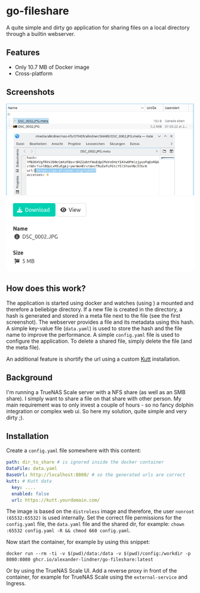 # go-fileshare

A quite simple and dirty go application for sharing files on a local directory through a builtin webserver.
## Features
* Only 10.7 MB of Docker image
* Cross-platform

## Screenshots
![Image of Dolphin and the meta file content](screenshot1.png)
![Preview page of the shared file](screenshot2.png)

## How does this work?

The application is started using docker and watches (using ) a mounted and therefore a beliebige directory.
If a new file is created in the directory, a hash is generated and stored in a meta file next to the file (see the first screenshot).
The webserver provides a file and its metadata using this hash.
A simple key-value file (`data.yaml`) is used to store the hash and the file name to improve the performance.
A simple `config.yaml` file is used to configure the application.
To delete a shared file, simply delete the file (and the meta file).

An additional feature is shortify the url using a custom [Kutt](https://kutt.it) installation.

## Background

I'm running a TrueNAS Scale server with a NFS share (as well as an SMB share).
I simply want to share a file on that share with other person.
My main requirement was to only invest a couple of hours - so no fancy dolphin integration or complex web ui.
So here my solution, quite simple and very dirty ;).

## Installation

Create a `config.yaml` file somewhere with this content:
```yaml
path: dir_to_share # is ignored inside the docker container
DataFile: data.yaml
BaseUrl: http://localhost:8080/ # so the generated urls are correct
kutt: # Kutt data
  key: ....
  enabled: false
  url: https://kutt.yourdomain.com/
```
The image is based on the `distroless` image and therefore, the user `nonroot (65532:65532)` is used internally.
Set the correct file permissions for the `config.yaml` file, the `data.yaml` file and the shared dir, for example:
`chown :65532 config.yaml -R && chmod 660 config.yaml`.

Now start the container, for example by using this snippet:
```shell
docker run --rm -ti -v $(pwd)/data:/data -v $(pwd)/config:/workdir -p 8080:8080 ghcr.io/alexander-lindner/go-fileshare:latest
```
Or by using the TrueNAS Scale UI.
Add a reverse proxy in front of the container, for example for TrueNAS Scale using the `external-service` and Ingress.
